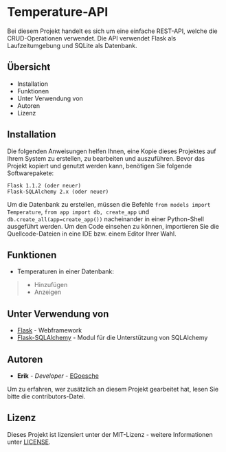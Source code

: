 <!--lint disable no-literal-urls-->
# Temperature-API
Bei diesem Projekt handelt es sich um eine einfache REST-API, welche die CRUD-Operationen verwendet. Die API verwendet Flask als Laufzeitumgebung und SQLite als Datenbank.

Übersicht
---------------------
 * Installation
 * Funktionen
 * Unter Verwendung von
 * Autoren
 * Lizenz
 
 Installation
------------
Die folgenden Anweisungen helfen Ihnen, eine Kopie dieses Projektes auf Ihrem System zu erstellen, zu bearbeiten und auszuführen.
Bevor das Projekt kopiert und genutzt werden kann, benötigen Sie folgende Softwarepakete:

```
Flask 1.1.2 (oder neuer)
Flask-SQLAlchemy 2.x (oder neuer)
```
Um die Datenbank zu erstellen, müssen die Befehle ```from models import Temperature```,  ```from app import db, create_app```
und ```db.create_all(app=create_app())``` nacheinander in einer Python-Shell ausgeführt werden.
Um den Code einsehen zu können, importieren Sie die Quellcode-Dateien in eine IDE bzw. einem Editor Ihrer Wahl.

 Funktionen
------------
* Temperaturen in einer Datenbank:
 >* Hinzufügen
 >* Anzeigen

Unter Verwendung von
------------
* [Flask](https://flask.palletsprojects.com/en/1.1.x/) - Webframework
* [Flask-SQLAlchemy](https://flask-sqlalchemy.palletsprojects.com/en/2.x/) - Modul für die Unterstützung von SQLAlchemy

 Autoren
------------
* **Erik** - *Developer* - [EGoesche](https://github.com/EGoesche)

Um zu erfahren, wer zusätzlich an diesem Projekt gearbeitet hat, lesen Sie bitte die contributors-Datei.

Lizenz
------------
Dieses Projekt ist lizensiert unter der MIT-Lizenz - weitere Informationen unter [LICENSE](LICENSE).

